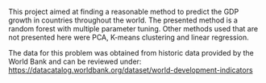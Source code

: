 This project aimed at finding a reasonable method to predict the GDP growth in countries throughout the world. 
The presented method is a random forest with multiple parameter tuning. Other methods used that are not presented here were
PCA, K-means clustering and linear regression.

The data for this problem was obtained from historic data provided by the World Bank and can be reviewed under:
https://datacatalog.worldbank.org/dataset/world-development-indicators

